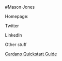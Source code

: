 #Mason Jones

Homepage:

Twitter

LinkedIn

Other stuff

[Cardano Quickstart Guide](cardano-guide/README.md)
